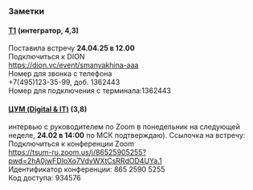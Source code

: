 ### Заметки  

#### [Т1](https://voronezh.hh.ru/employer/4649269?dpt=4649269-4649269-innoteh&hhtmFrom=vacancy) (интегратор, 4,3)  
Поставила встречу **24.04.25 в 12.00**  
Подключиться к DION  
https://dion.vc/event/smanyakhina-aaa  
Номер для звонка с телефона  
+7(495)123-35-99, доб. 1362443  
Номер для подключения с терминала:1362443  

#### [ЦУМ (Digital & IT)](https://hh.ru/vacancy/116342335?hhtmFrom=employer_vacancy_responses) (3,8)  
интервью с руководителем по Zoom в понедельник на следующей неделе, **24.02 в 14:00** по МСК подтверждаю). Ссылочка на встречу:  
Подключиться к конференции Zoom  
https://tsum-ru.zoom.us/j/86525905255?pwd=2hA0jwFDIoXo7VdvWXtCsRRdOD4UYa.1  
Идентификатор конференции: 865 2590 5255  
Код доступа: 934576  
